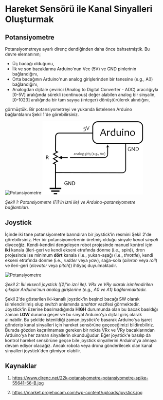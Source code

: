 # Hareket Sensörü ile Kanal Sinyalleri Oluşturmak
## Potansiyometre
Potansiyometreye ayarlı direnç dendiğinden daha önce bahsetmiştik. Bu devre elemanının;
* Üç bacağı olduğunu, 
* İlk ve son bacaklarına Arduino'nun Vcc (5V) ve GND pinlerinin bağlandığını, 
* Orta bacağının Arduino'nun analog girişlerinden bir tanesine (e.g., A0) bağlandığını, 
* Analogdan dijitale çevirici (Analog to Digital Converter - ADC) aracılığıyla [0-5V] aralığında sürekli (continuous) değer alabilen analog bir sinyalin, [0-1023] aralığında bir tam sayıya (integer) dönüştürülerek alındığını, 

görmüştük. Bir potansiyometreyi ve yukarıda listelenen Arduino bağlantılarını Şekil 1'de görebilirsiniz.

<img src="https://www.direnc.net/22k-potansiyometre-potansiyometre-spike-55641-56-B.jpg" alt="Potansiyometre" height="240"/> <img src="figures/potansiyometre_arduino_bağlantılar.jpg" alt="Arduino ile potansiyometre arasındaki bağlantılar." height="240"/>

*Şekil 1: Potansiyometre ([1]'in izni ile) ve Arduino-potansiyometre bağlantıları.*
## Joystick
İçinde iki tane potansiyometre barındıran bir joystick'in resmini Şekil 2'de görebilirsiniz. Her bir potansiyometrenin üretmiş olduğu sinyale *kanal sinyali* diyeceğiz. Kendi-kendini dengeleyen robot projesinde manuel kontrol için **iki** kanala (ileri-geri ve kendi ekseni etrafında dönme (i.e., spin)), dron projesinde ise minimum **dört** kanala (i.e., yukarı-aşağı (i.e., *throttle*), kendi ekseni etrafında dönme (i.e., *rudder* veya *yaw*), sağa-sola (*aileron* veya *roll*) ve ileri-geri (*elevator* veya *pitch*)) ihtiyaç duyulmaktadır.

<img src="https://market.projehocam.com/wp-content/uploads/joystick.jpg" alt="Potansiyometre" height="240"/>

*Şekil 2: İki eksenli joystick ([2]'in izni ile). VRx ve VRy olarak isimlendirilen çıkışlar Arduino'nun analog girişlerine (e.g., A0 ve A1) bağlanmaktadır.*

Şekil 2'de gösterilen iki-kanallı joystick'in beşinci bacağı SW olarak isimlendirilmiş olup *switch* anlamında *anahtar* vazifesi görmektedir. Joystick'in üzerine basılmadığında **HIGH** durumunda olan bu bacak basıldığı zaman **LOW** duruma geçer ve bu sinyal Arduino'ya dijital giriş olarak alınabilir. Bu şekilde istenildiği zaman joystick'e basarak Arduino'ya işaret gönderip kanal sinyalleri için hareket sensörüne geçeceğimizi bildirebiliriz. Burada gözden kaçırılmaması gereken bir nokta VRx ve VRy bacaklarından Arduino'ya her zaman sinyallerin okunduğudur. Eğer joystick'e basılıp da kontrol hareket sensörüne geçse bile joystick sinyallerini Arduino'ya almaya devam ediyor olacağız. Ancak robota veya drona gönderilecek olan kanal sinyalleri joystick'den gitmiyor olabilir.

## Kaynaklar
1. https://www.direnc.net/22k-potansiyometre-potansiyometre-spike-55641-56-B.jpg

2. https://market.projehocam.com/wp-content/uploads/joystick.jpg
